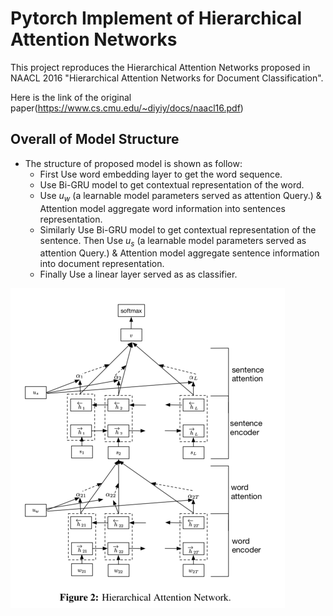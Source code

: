 # Pytorch Implement of Hierarchical Attention Networks 

This project reproduces the Hierarchical Attention Networks proposed in NAACL 2016 "Hierarchical Attention Networks for Document Classification". 

Here is the link of the original paper(https://www.cs.cmu.edu/~diyiy/docs/naacl16.pdf)

## Overall of Model Structure

-   The structure of proposed model is shown as follow: 
    -   First Use word embedding layer to get the word sequence.
    -   Use Bi-GRU model to get contextual representation of the word.
    -   Use $u_w$ (a learnable model parameters served as attention Query.) & Attention model aggregate word information into sentences representation.
    -   Similarly Use Bi-GRU model to get contextual representation of the sentence. Then Use $u_s$ (a learnable model parameters served as attention Query.) & Attention model aggregate sentence information into document representation.
    -   Finally Use a linear layer served as as classifier.

<img src="./asset/model.png" style="zoom:50%;" />

